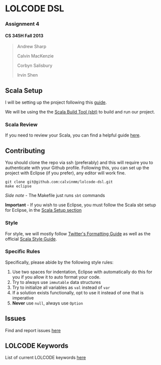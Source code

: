 # LOLCODE DSL
### Assignment 4
#### CS 345H Fall 2013

> Andrew Sharp
> 
> Calvin MacKenzie
> 
> Corbyn Salisbury
> 
> Irvin Shen

## Scala Setup
I will be setting up the project following this [guide](http://utcompling.github.io/nlpclass-fall2013/scala/setup.html).

We will be using the the [Scala Build Tool (sbt)](http://www.scala-sbt.org/) to build and run our project.

### Scala Review

If you need to review your Scala, you can find a helpful guide [here](http://utcompling.github.io/nlpclass-fall2013/scala/basics.html).

## Contributing

You should clone the repo via ssh (preferably) and this will require you to authenticate with your Github profile. Following this, you can set up the project with Eclipse (if you prefer), any editor will work fine.

```
git clone git@github.com:calvinmm/lolcode-dsl.git
make eclipse
```

*Side note* - The Makefile just runs `sbt` commands

**Important** - If you wish to use Eclipse, you must follow the Scala sbt setup for Eclipse, in the [Scala Setup section](#scala-setup)

### Style

For style, we will mostly follow [Twitter's Formatting Guide](http://twitter.github.io/effectivescala/#Formatting) as well as the official [Scala Style Guide](http://docs.scala-lang.org/style/).

### Specific Rules

Specifically, please abide by the following style rules:

1. Use two spaces for indentation, Eclipse with automatically do this for you if you allow it to auto format your code.
1. Try to always use `immutable` data structures
1. Try to initialize all variables as `val` instead of `var`
1. If a solution exists functionally, opt to use it instead of one that is imperative 
1. **Never** use `null`, always use `Option`

## Issues
Find and report issues [here](https://github.com/calvinmm/lolcode-dsl/issues)

## LOLCODE Keywords
List of current LOLCODE keywords [here](keywords.md)





	